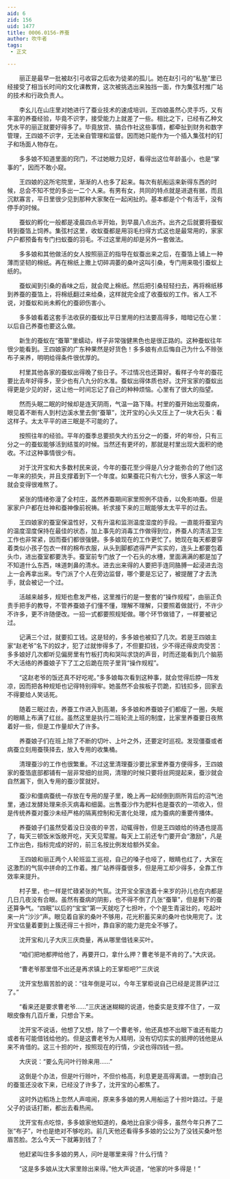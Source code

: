```yaml
---
aid: 6
zid: 156
uid: 1477
title: 0006.0156-养蚕
author: 吹牛者
tags: 
 - 正文

---
```




　　丽正是最早一批被赵引弓收容之后收为徒弟的孤儿。她在赵引弓的“私塾”里已经接受了相当长时间的文化课教育，这次被挑选出来独挡一面，作为集弦村推广站的技术和行政负责人。

　　李幺儿在山庄里对她进行了蚕业技术的速成培训，王四娘虽然心灵手巧，又有丰富的养蚕经验，毕竟不识字，接受能力上就差了一些。相比之下，已经有乙种文凭水平的丽正就要好得多了。毕竟放贷、搞合作社这些事情，都牵扯到财务和数字管理，王四娘不识字，无法亲自管理和监督。因而她只能作为一个插入集弦村的钉子和场面人物存在。

　　多多娘不知道里面的窍门，不过她眼力见好，看得出这位年龄虽小，也是“掌事的”，因而不敢小窥。

　　王四娘的这所宅院里，渐渐的人也多了起来。每次有航船运来新得东西的时候，总会不知不觉的多出一二个人来。有男有女，共同的特点就是进退有据，而且沉默寡言，平日里很少见到那种大家聚在一起闲扯的。基本都是个个有活干，没有停手的时候。

　　蚕蚁的孵化一般都是凌晨四点半开始，到早晨八点出齐。出齐之后就要将蚕蚁转到蚕箔上饲养。集弦村这里，收蚁蚕都是用羽毛扫得方式这也是最常用的，家家户户都预备有专门扫蚁蚕的羽毛。不过这里用的却是另外一套做法。

　　多多娘和其他做活的女人按照丽正的指导在蚁蚕出来之后，在蚕箔上铺上一种薄而坚韧的棉纸。再在棉纸上撒上切碎凋萎的桑叶这叫引桑，专门用来吸引蚕蚁上纸的。

　　蚕蚁闻到引桑的香味之后，就会爬上棉纸。然后把引桑轻轻扫去，再将棉纸移到养蚕的蚕箔上，将棉纸翻过来给桑，这样就完全成了收蚕蚁的工作。省人工不说，对蚕蚁和尚未孵化的蚕卵伤害小。

　　多多娘看着这套手法收获的蚕蚁比平日里用的扫法要高得多，暗暗记在心里：以后自己养蚕也要这么做。

　　新生的蚕蚁在“蚕箪”里蠕动，样子非常强健黑色也是很正路的。这种蚕蚁往年很少能看到。王四娘家的广东种果然是好货色！多多娘有点后悔自己为什么不赊张布子来养，明明给得条件很优厚的。

　　村里其他各家的蚕蚁出得晚了些日子。不过情况也还算好。看样子今年的蚕花要比去年好得多，至少也有八九分的水准。蚕蚁出得体质也好。沈开宝家的蚕蚁出得更是少见的好，这让他一时间忘记了自己的种种烦恼。心里有了很大的指望。

　　然而头眠二眠的时候却是连天阴雨，气温一路下降。村里的蚕开始出现蚕病，眼见着不断有人到村边溪水里去倒“蚕箪”，沈开宝的心头又压上了一块大石头：看这样子。太太平平的进三眠是不可能的了。

　　按照往年的经验。平年的蚕季总要损失大约五分之一的蚕，坏的年份，只有三分之一的蚕蚁能够活到结茧的时候。当然还有更坏的，那就是村里出现大面积的绝收。不过这种事情很少有。

　　对于沈开宝和大多数村民来说，今年的蚕花至少得是八分才能弥合的了他们这一年来的损失，并且支撑着到下一个年度。如果蚕花只有六七分，很多人家这一年就会变得很难熬了。

　　紧张的情绪弥漫了全村庄，虽然养蚕期间家里照例不烧香，以免影响蚕。但是家家户户都在灶神和蚕神像前祝祷。祈求接下来的三眠能够太太平平的过去。

　　王四娘家的蚕室保温性好，又有升温和监测温度湿度的手段。一直能将蚕室内的温度湿度保持在最佳的状态，加上事先的消毒工作做得到位，养蚕人的清洁卫生工作也非常紧，因而蚕们都很强健。多多娘现在的工作更忙了。她现在每天都要穿着类似小孩子包衣一样的棉布衣服，从头到脚都遮得严严实实的，连头上都要包着头巾，进出蚕室都要洗手。蚕室前专门放了一个石头的水槽，里面满满的都是加了不知道什么东西，味道刺鼻的清水。进去出来得的人要把手连同胳膊一起浸进去泡上一会再拿出来。专门派了个人在旁边监督，哪个要是忘记了，被提醒了才去洗手，就会被记一个过。

　　活越来越多，规矩也愈发严格，这里推行的是一整套的“操作规程”，由丽正负责手把手的教导，不管养蚕娘子们懂不懂，理解不理解，只要照着做就行，不许少不许多，更不许随便改。一招一式都要照规矩做。哪个环节做错了，一样要被记过。

　　记满三个过，就要扣工钱。这是轻的，多多娘也被扣了几次。若是王四娘主家“赵老爷”名下的奴才，犯了过就惨得多了，不但要扣钱，少不得还得皮肉受苦：多多娘好几次都听见偏房里有竹板打肉和哭叫求饶的声音，时而还能看到几个脑筋不大活络的养蚕娘子下了工之后跪在院子里背“操作规程”。

　　“这赵老爷的饭还真不好吃呢。”多多娘每次看到这种事，就会觉得后脖一阵发凉，因而把各种规矩也记得特别得牢。她虽然不会挨板子罚跪，扣钱扣多，回家去不得要给人笑话死。

　　随着三眠过去，养蚕工作进入到高潮，多多娘和养蚕娘子们都瘦了一圈，失眠的眼睛上布满了红丝。虽然这里是执行二班轮流上班的制度，比家里养蚕要日夜熬着好一些，但是工作量却大了许多。

　　养蚕娘子们在班上除了不断的切叶、上叶之外，还要定时巡视。发现僵蚕或者病蚕立刻用蚕筷择去，放入专用的收集桶。

　　清理蚕沙的工作也很繁重。不过这里清理蚕沙要比家里养蚕方便得多，王四娘家的蚕箔底部都铺有一层非常细的丝网，清理的时候只要将丝网提起来，蚕沙就会自然漏下，倒入专用的蚕沙筐就好。

　　蚕沙和僵病蚕统一存放在专用的屋子里，晚上再一起倾倒到厕所背后的沼气池里，通过发酵处理来杀灭病毒和细菌。出售蚕沙作为肥料也是蚕农的一项收入，但是传统养蚕对蚕沙未经严格的隔离控制和无害化处理，成为蚕病的重要传播体。

　　养蚕娘子们虽然受着没日没夜的辛苦，动辄得咎，但是王四娘给的待遇也提高了，每天三顿饭米饭敞开吃，天天见荤腥。每天上工前还专门要开会“激励”，凡是工作出色，指标完成的好的，前三名按比例发给额外奖金。

　　王四娘和丽正两个人轮班监工巡视，自己的嗓子也哑了，眼睛也红了，大家在这激烈的气氛中拼命的工作着。推广站养得蚕很多，但是用工却少得多，全靠工作效率来提升。

　　村子里，也一样是忙碌紧张的气氛。沈开宝全家连着十来岁的孙儿也在内都是几日几夜没有合眼。虽然有蚕病的阴影，也不得不倒了几张“蚕箪”，但是剩下的蚕还算争气。“四眠”以后的“宝宝”第一天就吃了七担叶，个个是生青滚壮的，吃起叶来一片“沙沙”声。眼见着自家的桑叶不够用，花光积蓄买来的桑叶也快用完了。沈开宝估量着要到上簇还得三十担叶，靠自家的能力是完全不够了。

　　沈开宝和儿子大庆三庆商量，再从哪里借钱来买叶。

　　“咱们把地都押给他了，再要开口，拿什么押？曹老爷是不肯的了。”大庆说。

　　“曹老爷那里借不出还是再求镇上的王掌柜吧?”三庆说

　　沈开宝愁眉苦脸的说：“往年倒是可以，今年王掌柜说自己已经是泥菩萨过江了。”

　　“看来还是要求曹老爷……”三庆迷迷糊糊的说道，他委实是支撑不住了，一双眼皮像有几百斤重，只想合下来。

　　沈开宝不说话，他想了又想，除了一个曹老爷，他还真想不出眼下谁还有能力或者有可能借钱给他的。但是这曹老爷为人精明，没有切切实实的抵押的钱他是从来不肯借的。这三十担的叶，按照现在的行情，少说也得四钱一担。

　　大庆说：“要么先问叶行赊来用……”

　　这倒是个办法，但是叶行赊叶，不但价格高，利息更是高得离谱。一想到自己的蚕茧还没收下来，已经没了许多了，沈开宝的心都焦了。

　　这时外边稻场上忽然人声喧闹，原来多多娘的男人用船运了十担叶路过。于是父子的谈话打断，都出去看热闹。

　　沈开宝有点吃惊，多多娘家他知道的，桑地比自家少得多，虽然今年只养了二张“布子”，叶也是绝对不够吃的。前几天他还看得多多娘的公公为了没钱买桑叶愁眉苦脸。怎么今天一下就筹到钱了？

　　他赶紧叫住多多娘的男人，问叶是哪里来得？什么行情？

　　“这是多多娘从沈大家里赊出来得。”他大声说道，“他家的叶多得是！”


